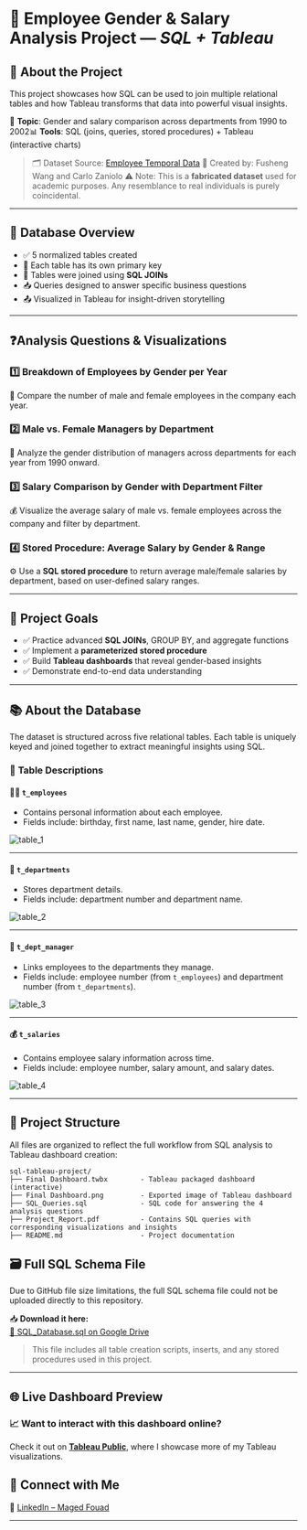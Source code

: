 # 🧠 **Employee Gender & Salary Analysis Project — *SQL + Tableau***

## 📌 **About the Project**

This project showcases how SQL can be used to join multiple relational tables and how Tableau transforms that data into powerful visual insights.

💼 **Topic**: Gender and salary comparison across departments from 1990 to 2002📊 **Tools**: SQL (joins, queries, stored procedures) + Tableau (interactive charts)

> 🗂️ Dataset Source: [Employee Temporal Data](http://www.cs.aau.dk/TimeCenter/Data/employeeTemporalDataSet.zip)
> 📎 Created by: Fusheng Wang and Carlo Zaniolo
> ⚠️ Note: This is a **fabricated dataset** used for academic purposes. Any resemblance to real individuals is purely coincidental.

---

## 🧾 **Database Overview**

- ✅ 5 normalized tables created
- 🔑 Each table has its own primary key
- 🔗 Tables were joined using **SQL JOINs**
- 📥 Queries designed to answer specific business questions
- 📤 Visualized in Tableau for insight-driven storytelling

---

## ❓**Analysis Questions & Visualizations**

### 1️⃣ Breakdown of Employees by Gender per Year

📅 Compare the number of male and female employees in the company each year.

### 2️⃣ Male vs. Female Managers by Department

🏢 Analyze the gender distribution of managers across departments for each year from 1990 onward.

### 3️⃣ Salary Comparison by Gender with Department Filter

💰 Visualize the average salary of male vs. female employees across the company and filter by department.

### 4️⃣ Stored Procedure: Average Salary by Gender & Range

⚙️ Use a **SQL stored procedure** to return average male/female salaries by department, based on user-defined salary ranges.

---

## 📌 **Project Goals**

- ✅ Practice advanced **SQL JOINs**, GROUP BY, and aggregate functions
- ✅ Implement a **parameterized stored procedure**
- ✅ Build **Tableau dashboards** that reveal gender-based insights
- ✅ Demonstrate end-to-end data understanding

---

## 📚 **About the Database**

The dataset is structured across five relational tables. Each table is uniquely keyed and joined together to extract meaningful insights using SQL.

### 🧾 **Table Descriptions**

#### 🧍‍♂️ `t_employees`

- Contains personal information about each employee.
- Fields include: birthday, first name, last name, gender, hire date.
  
![table_1](https://github.com/user-attachments/assets/5ef8c19c-f9fe-4477-99c6-396e069c1002)

---

#### 🏢 `t_departments`

- Stores department details.
- Fields include: department number and department name.
  
![table_2](https://github.com/user-attachments/assets/b8ece289-a35d-436d-a24f-711fe64d98af)

---

#### 👔 `t_dept_manager`

- Links employees to the departments they manage.
- Fields include: employee number (from `t_employees`) and department number (from `t_departments`).
  
![table_3](https://github.com/user-attachments/assets/b3711cd6-73fd-4d5d-a104-f5a95a5e2b16)

---

#### 💰 `t_salaries`

- Contains employee salary information across time.
- Fields include: employee number, salary amount, and salary dates.
  
![table_4](https://github.com/user-attachments/assets/35c2ea11-3c2e-45a1-8ad0-f4c0bfcc3119)

---

## 📁 **Project Structure**

All files are organized to reflect the full workflow from SQL analysis to Tableau dashboard creation:

```
sql-tableau-project/
├── Final Dashboard.twbx        - Tableau packaged dashboard (interactive)
├── Final Dashboard.png         - Exported image of Tableau dashboard 
├── SQL_Queries.sql             - SQL code for answering the 4 analysis questions
├── Project_Report.pdf          - Contains SQL queries with corresponding visualizations and insights
├── README.md                   - Project documentation
```
## 🗃️ **Full SQL Schema File**

Due to GitHub file size limitations, the full SQL schema file could not be uploaded directly to this repository.

📥 **Download it here:**  
[🔗 SQL_Database.sql on Google Drive](https://drive.google.com/file/d/1bmEGxDpW0dYm0STKkp3HmsUEOtnshXbF/view?usp=drive_link)

> This file includes all table creation scripts, inserts, and any stored procedures used in this project.
---
## 🌐 **Live Dashboard Preview**

### 📈 **Want to interact with this dashboard online?**  
Check it out on **[Tableau Public](https://public.tableau.com/app/profile/maged.fouad/vizzes)**, where I showcase more of my Tableau visualizations.

## 🤝 **Connect with Me**

🔗 [LinkedIn – Maged Fouad](https://www.linkedin.com/in/mfouadmohamed325/)

---
